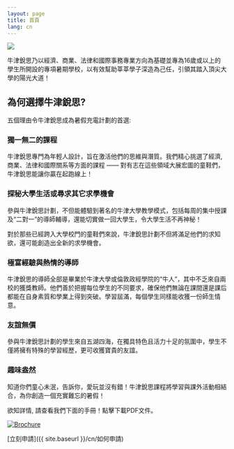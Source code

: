 ```yaml
---
layout: page
title: 首頁
lang: cn
---
```


![](https://dl.dropboxusercontent.com/u/516841/GlobalME/ox1.jpg)

<p class="lead">

牛津銳思乃以經濟、商業、法律和國際事務專業方向為基礎並專為16歲或以上的學生所開設的專項暑期學校，以有效幫助莘莘學子深造為己任，引領其踏入頂尖大學的陽光大道！
</p>

## 為何選擇牛津銳思?

五個理由令牛津銳思成為暑假充電計劃的首選:

### 獨一無二的課程

牛津銳思專門為年輕人設計，旨在激活他們的思維與潛質。我們精心挑選了經濟,商業、法律和國際關系等方面的課程 —— 對有志在這些領域大展宏圖的童鞋們，牛津銳思能讓你贏在起跑線上！

### 探秘大學生活或尋求其它求學機會

參與牛津銳思計劃，不但能體驗到著名的牛津大學教學模式，包括每周的集中授課及“二對一”的導師輔導，還能切實做一回大學生，令大學生活不再神秘！

對於那些已經跨入大學校門的童鞋們來說，牛津銳思計劃不但將滿足他們的求知欲，還可能創造出全新的求學機會。

### 極富經驗與熱情的導師

牛津銳思的導師全部是畢業於牛津大學或倫敦政經學院的“牛人”，其中不乏來自兩校的獲獎教師。他們善於把握每位學生的不同要求，確保他們無論在課間還是課后都能在自身素質和學業上得到突破。學習屆滿，每個學生同樣能收獲一份師生情意。

### 友誼無價

參與牛津銳思計劃的學生來自五湖四海，在獨具特色且活力十足的氛圍中，學生不僅將擁有特殊的學習經歷，更可收獲寶貴的友誼。

### 趣味盎然

知道你們童心未泯，告訴你，愛玩並沒有錯！牛津銳思課程將學習與課外活動相結合，為你創造一個充實難忘的暑假！ 

<p class="message">
欲知詳情, 請查看我們下面的手冊！點擊下載PDF文件。
</p>

[![Brochure](https://dl.dropboxusercontent.com/u/516841/GlobalME/bookletc.png)](https://dl.dropboxusercontent.com/u/516841/GlobalME/The%20Oxford%20Spires%20brochure%20%28Chinese%29.pdf)

[立刻申請]({{ site.baseurl }}/cn/如何申請)
